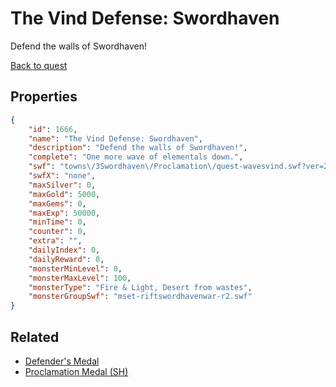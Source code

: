 # The Vind Defense: Swordhaven

Defend the walls of Swordhaven!

[Back to quest](../quests.md)

## Properties

```json
{
    "id": 1666,
    "name": "The Vind Defense: Swordhaven",
    "description": "Defend the walls of Swordhaven!",
    "complete": "One more wave of elementals down.",
    "swf": "towns\/3Swordhaven\/Proclamation\/quest-wavesvind.swf?ver=2",
    "swfX": "none",
    "maxSilver": 0,
    "maxGold": 5000,
    "maxGems": 0,
    "maxExp": 50000,
    "minTime": 0,
    "counter": 0,
    "extra": "",
    "dailyIndex": 0,
    "dailyReward": 0,
    "monsterMinLevel": 0,
    "monsterMaxLevel": 100,
    "monsterType": "Fire & Light, Desert from wastes",
    "monsterGroupSwf": "mset-riftswordhavenwar-r2.swf"
}
```

## Related

- [Defender's Medal](../items/495-defender-s-medal.md)
- [Proclamation Medal (SH)](../items/19272-proclamation-medal-sh.md)

